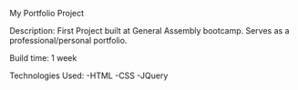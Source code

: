 My Portfolio Project 

Description: First Project built at General Assembly bootcamp. Serves as a professional/personal portfolio. 

Build time: 1 week

Technologies Used:
-HTML
-CSS
-JQuery
